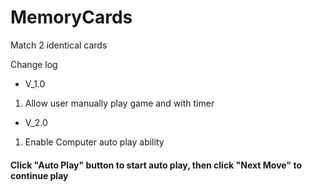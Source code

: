 MemoryCards
===========

Match 2 identical cards

Change log
- V_1.0
 1. Allow user manually play game and with timer

- V_2.0
 1. Enable Computer auto play ability
 <h4> Click "Auto Play" button to start auto play, then click "Next Move" to continue play</h4>

